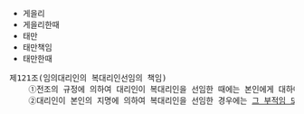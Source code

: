 - 게을리
- 게을리한때
- 태만
- 태만책임
- 태만한때





<pre>
제121조(임의대리인의 복대리인선임의 책임) 
    ①전조의 규정에 의하여 대리인이 복대리인을 선임한 때에는 본인에게 대하여 그 선임감독에 관한 책임이 있다.
    ②대리인이 본인의 지명에 의하여 복대리인을 선임한 경우에는 <u>그 부적임 또는 불성실함을 알</u>고 본인에게 대한 <u>통지나 그 해임을 태만한 때</u>가 아니면 책임이 없다.
</pre>
